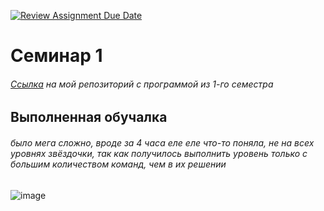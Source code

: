 [![Review Assignment Due Date](https://classroom.github.com/assets/deadline-readme-button-22041afd0340ce965d47ae6ef1cefeee28c7c493a6346c4f15d667ab976d596c.svg)](https://classroom.github.com/a/I8-8IFxo)
# Семинар 1
###### [Ссылка](https://github.com/Daria-D-R/trying-to-study) на мой репозиторий с программой из 1-го семестра

## Выполненная обучалка
###### было мега сложно, вроде за 4 часа еле еле что-то поняла, не на всех уровнях звёздочки, так как получилось выполнить уровень только с большим количеством команд, чем в их решении
![image](https://github.com/user-attachments/assets/9035a66c-6bf3-4777-be06-cc30a37214b6)
